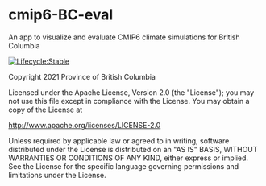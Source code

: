 # cmip6-BC-eval
An app to visualize and evaluate CMIP6 climate simulations for British Columbia

[![Lifecycle:Stable](https://img.shields.io/badge/Lifecycle-Stable-97ca00)](<Redirect-URL>)

Copyright 2021 Province of British Columbia

Licensed under the Apache License, Version 2.0 (the "License");
you may not use this file except in compliance with the License.
You may obtain a copy of the License at

http://www.apache.org/licenses/LICENSE-2.0

Unless required by applicable law or agreed to in writing, software
distributed under the License is distributed on an "AS IS" BASIS,
WITHOUT WARRANTIES OR CONDITIONS OF ANY KIND, either express or implied.
See the License for the specific language governing permissions and
limitations under the License.
